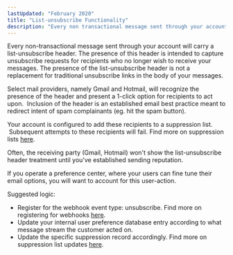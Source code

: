 ```yaml
---
lastUpdated: "February 2020"
title: "List-unsubscribe Functionality"
description: "Every non transactional message sent through your account will carry a list unsubscribe header The presence of this header is intended to capture unsubscribe requests for recipients who no longer wish to receive your messages The presence of the list unsubscribe header is not a replacement for traditional unsubscribe links..."
---
```


Every non-transactional message sent through your account will carry a list-unsubscribe header. The presence of this header is intended to capture unsubscribe requests for recipients who no longer wish to receive your messages. The presence of the list-unsubscribe header is not a replacement for traditional unsubscribe links in the body of your messages.

Select mail providers, namely Gmail and Hotmail, will recognize the presence of the header and present a 1-click option for recipients to act upon.  Inclusion of the header is an established email best practice meant to redirect intent of spam complainants (eg. hit the spam button).

Your account is configured to add these recipients to a suppression list.  Subsequent attempts to these recipients will fail. Find more on suppression lists [here](https://www.sparkpost.com/docs/user-guide/using-suppression-lists/). 

Often, the receiving party (Gmail, Hotmail) won't show the list-unsubscribe header treatment until you've established sending reputation.

If you operate a preference center, where your users can fine tune their email options, you will want to account for this user-action.  

Suggested logic:

* Register for the webhook event type: unsubscribe. Find more on registering for webhooks [here](https://www.sparkpost.com/docs/user-guide/defining-webhooks/).
* Update your internal user preference database entry according to what message stream the customer acted on.
* Update the specific suppression record accordingly. Find more on suppression list updates [here](https://developers.sparkpost.com/api/suppression-list.html#suppression-list-bulk-insert-update-put).
